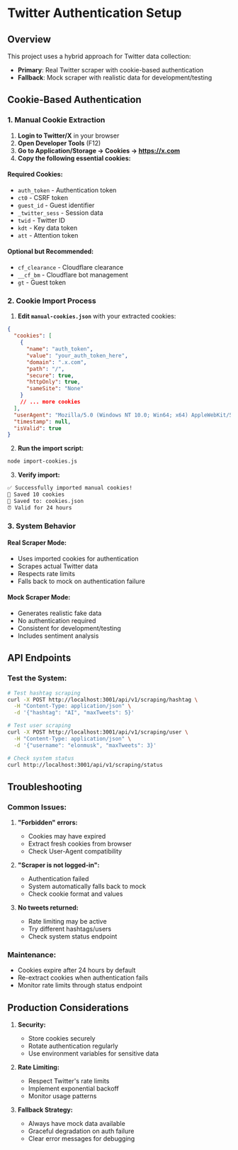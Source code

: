 # Twitter Authentication Setup

## Overview
This project uses a hybrid approach for Twitter data collection:
- **Primary**: Real Twitter scraper with cookie-based authentication
- **Fallback**: Mock scraper with realistic data for development/testing

## Cookie-Based Authentication

### 1. Manual Cookie Extraction

1. **Login to Twitter/X** in your browser
2. **Open Developer Tools** (F12)
3. **Go to Application/Storage → Cookies → https://x.com**
4. **Copy the following essential cookies:**

#### Required Cookies:
- `auth_token` - Authentication token
- `ct0` - CSRF token  
- `guest_id` - Guest identifier
- `_twitter_sess` - Session data
- `twid` - Twitter ID
- `kdt` - Key data token
- `att` - Attention token

#### Optional but Recommended:
- `cf_clearance` - Cloudflare clearance
- `__cf_bm` - Cloudflare bot management
- `gt` - Guest token

### 2. Cookie Import Process

1. **Edit `manual-cookies.json`** with your extracted cookies:
```json
{
  "cookies": [
    {
      "name": "auth_token",
      "value": "your_auth_token_here",
      "domain": ".x.com",
      "path": "/",
      "secure": true,
      "httpOnly": true,
      "sameSite": "None"
    }
    // ... more cookies
  ],
  "userAgent": "Mozilla/5.0 (Windows NT 10.0; Win64; x64) AppleWebKit/537.36",
  "timestamp": null,
  "isValid": true
}
```

2. **Run the import script:**
```bash
node import-cookies.js
```

3. **Verify import:**
```bash
✅ Successfully imported manual cookies!
🍪 Saved 10 cookies
📁 Saved to: cookies.json
⏰ Valid for 24 hours
```

### 3. System Behavior

#### Real Scraper Mode:
- Uses imported cookies for authentication
- Scrapes actual Twitter data
- Respects rate limits
- Falls back to mock on authentication failure

#### Mock Scraper Mode:
- Generates realistic fake data
- No authentication required
- Consistent for development/testing
- Includes sentiment analysis

## API Endpoints

### Test the System:
```bash
# Test hashtag scraping
curl -X POST http://localhost:3001/api/v1/scraping/hashtag \
  -H "Content-Type: application/json" \
  -d '{"hashtag": "AI", "maxTweets": 5}'

# Test user scraping  
curl -X POST http://localhost:3001/api/v1/scraping/user \
  -H "Content-Type: application/json" \
  -d '{"username": "elonmusk", "maxTweets": 3}'

# Check system status
curl http://localhost:3001/api/v1/scraping/status
```

## Troubleshooting

### Common Issues:

1. **"Forbidden" errors:**
   - Cookies may have expired
   - Extract fresh cookies from browser
   - Check User-Agent compatibility

2. **"Scraper is not logged-in":**
   - Authentication failed
   - System automatically falls back to mock
   - Check cookie format and values

3. **No tweets returned:**
   - Rate limiting may be active
   - Try different hashtags/users
   - Check system status endpoint

### Maintenance:
- Cookies expire after 24 hours by default
- Re-extract cookies when authentication fails
- Monitor rate limits through status endpoint

## Production Considerations

1. **Security:**
   - Store cookies securely
   - Rotate authentication regularly
   - Use environment variables for sensitive data

2. **Rate Limiting:**
   - Respect Twitter's rate limits
   - Implement exponential backoff
   - Monitor usage patterns

3. **Fallback Strategy:**
   - Always have mock data available
   - Graceful degradation on auth failure
   - Clear error messages for debugging
